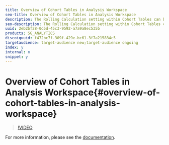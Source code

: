 ```yaml
---
title: Overview of Cohort Tables in Analysis Workspace
seo-title: Overview of Cohort Tables in Analysis Workspace
description: The Rolling Calculation setting within Cohort Tables can be used to analyze cohorts period-over-period, to understand how the same users are retained (or churn) over time.
seo-description: The Rolling Calculation setting within Cohort Tables can be used to analyze cohorts period-over-period, to understand how the same users are retained (or churn) over time.
uuid: 2eb2bf28-0d5d-45c3-9592-a7a9a8ec535b
products: SG_ANALYTICS
discoiquuid: f472bc7f-309f-429e-bc61-3f7a215834c5
targetaudience: target-audience new;target-audience ongoing
index: y
internal: n
snippet: y
---
```


# Overview of Cohort Tables in Analysis Workspace{#overview-of-cohort-tables-in-analysis-workspace}

>[!VIDEO](https://video.tv.adobe.com/v/25965/?quality=12)

For more information, please see the [documentation](https://marketing.adobe.com/resources/help/en_US/analytics/analysis-workspace/cohort_analysis.html).
